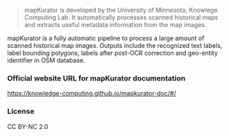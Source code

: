 
> mapKurator is developed by the University of Minnesota, Knowlege Computing Lab. It automatically processes scanned historical maps and extracts useful metadata information from the map images. 

mapKurator is a fully automatic pipeline to process a large amount of scanned historical map images. Outputs include the recognized text labels, label bounding polygons, labels after post-OCR correction and geo-entity identifier in OSM database.

### Official website URL for mapKurator documentation
https://knowledge-computing.github.io/mapkurator-doc/#/ 

### License
CC BY-NC 2.0

